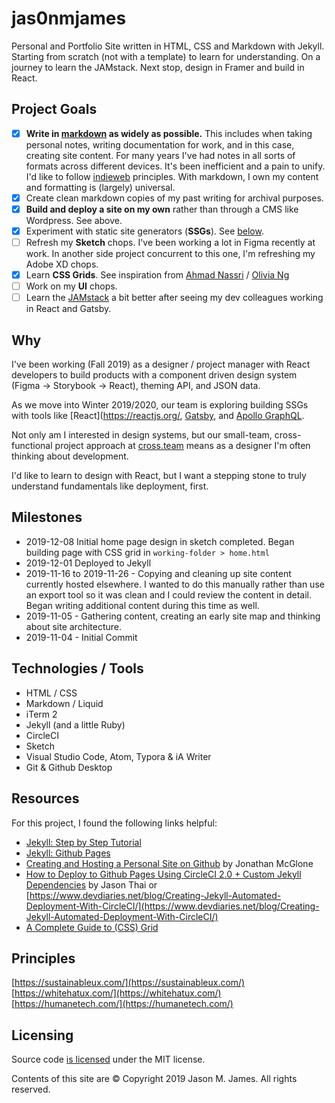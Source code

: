 # jas0nmjames

Personal and Portfolio Site written in HTML, CSS and Markdown with Jekyll.  Starting from scratch (not with a template) to learn for understanding.  On a journey to learn the JAMstack.  Next stop, design in Framer and build in React.

## Project Goals

- [x] **Write in [markdown](https://github.com/adam-p/markdown-here/wiki/Markdown-Cheatsheet) as widely as possible.**  This includes when taking personal notes, writing documentation for work, and in this case, creating site content.  For many years I've had notes in all sorts of formats across different devices.  It's been inefficient and a pain to unify.  I'd like to follow [indieweb](https://indieweb.org/) principles.  With markdown, I own my content and formatting is (largely) universal.
- [x] Create clean markdown copies of my past writing for archival purposes.  
- [x] **Build and deploy a site on my own** rather than through a CMS like Wordpress.  See above.  
- [x] Experiment with static site generators (**SSGs**).  See [below](#why).
- [ ] Refresh my **Sketch** chops.  I've been working a lot in Figma recently at work.  In another side project concurrent to this one, I'm refreshing my Adobe XD chops.  
- [x] Learn **CSS Grids**.  See inspiration from [Ahmad Nassri](https://ahmadnassri.com/) / [Olivia Ng](https://twitter.com/meowlivia_/status/1116784686640979968)
- [ ] Work on my **UI** chops.
- [ ] Learn the [JAMstack](https://jamstack.org/) a bit better after seeing my dev colleagues working in React and Gatsby.

## Why

I've been working (Fall 2019) as a designer / project manager with React developers to build products with a component driven design system (Figma -> Storybook -> React), theming API, and JSON data.  

As we move into Winter 2019/2020, our team is exploring building SSGs with tools like [React](https://reactjs.org/, [Gatsby](https://www.gatsbyjs.org/), and [Apollo GraphQL](https://www.apollographql.com/).  

Not only am I interested in design systems, but our small-team, cross-functional project approach at [cross.team](http://cross.team/) means as a designer I'm often thinking about development.  

I'd like to learn to design with React, but I want a stepping stone to truly understand fundamentals like deployment, first.

## Milestones

- 2019-12-08 Initial home page design in sketch completed.  Began building page with CSS grid in `working-folder > home.html`
- 2019-12-01 Deployed to Jekyll
- 2019-11-16 to 2019-11-26 - Copying and cleaning up site content currently hosted elsewhere.  I wanted to do this manually rather than use an export tool so it was clean and I could review the content in detail.  Began writing additional content during this time as well.  
- 2019-11-05 - Gathering content, creating an early site map and thinking about site architecture.
- 2019-11-04 - Initial Commit

## Technologies / Tools

- HTML / CSS
- Markdown / Liquid
- iTerm 2
- Jekyll (and a little Ruby)
- CircleCI
- Sketch
- Visual Studio Code, Atom, Typora & iA Writer
- Git & Github Desktop

## Resources

For this project, I found the following links helpful:

- [Jekyll: Step by Step Tutorial](https://jekyllrb.com/docs/step-by-step/01-setup/)
- [Jekyll: Github Pages](https://jekyllrb.com/docs/github-pages/)
- [Creating and Hosting a Personal Site on Github](http://jmcglone.com/guides/github-pages/) by Jonathan McGlone
- [How to Deploy to Github Pages Using CircleCI 2.0 + Custom Jekyll Dependencies](https://jasonthai.me/blog/2019/07/22/how-to-deploy-a-github-page-using-circleci-20-custom-jekyll-gems/) by Jason Thai or [https://www.devdiaries.net/blog/Creating-Jekyll-Automated-Deployment-With-CircleCI/](https://www.devdiaries.net/blog/Creating-Jekyll-Automated-Deployment-With-CircleCI/)
- [A Complete Guide to (CSS) Grid](https://css-tricks.com/snippets/css/complete-guide-grid/#grid-introduction)

## Principles

[https://sustainableux.com/](https://sustainableux.com/)
[https://whitehatux.com/](https://whitehatux.com/)
[https://humanetech.com/](https://humanetech.com/)

## Licensing

Source code [is licensed](/license.md) under the MIT license.

Contents of this site are © Copyright 2019 Jason M. James. All rights reserved.
